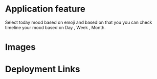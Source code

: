 # Application feature

Select today mood based on emoji and based on that you you can check timeline your mood based on Day , Week , Month.

# Images

# Deployment Links
